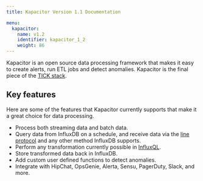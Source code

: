 ```yaml
---
title: Kapacitor Version 1.1 Documentation

menu:
  kapacitor:
    name: v1.2
    identifier: kapacitor_1_2
    weight: 86
---
```


Kapacitor is an open source data processing framework that makes it easy to create
alerts, run ETL jobs and detect anomalies.
Kapacitor is the final piece of the [TICK stack](https://influxdata.com/time-series-platform/).

## Key features

Here are some of the features that Kapacitor currently supports that make it a
great choice for data processing.

* Process both streaming data and batch data.
* Query data from InfluxDB on a schedule, and receive data via the
[line protocol](/influxdb/v1.2/write_protocols/line/) and any other method InfluxDB supports.
* Perform any transformation currently possible in [InfluxQL](/influxdb/v1.2/query_language/spec/).
* Store transformed data back in InfluxDB.
* Add custom user defined functions to detect anomalies.
* Integrate with HipChat, OpsGenie, Alerta, Sensu, PagerDuty, Slack, and more.

